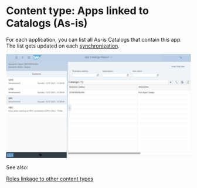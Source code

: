 # Content type: Apps linked to Catalogs (As-is)

For each application, you can list all As-is Catalogs that contain this app. The list gets updated on each [synchronization](../../asis/SPS02/sync.md).

[![](res/app-cats-asis.png)](res/app-cats-asis.png)

See also:

[Roles linkage to other content types](apps.md#linkage-to-other-content-types)